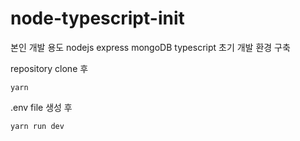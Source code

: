 # node-typescript-init
본인 개발 용도 nodejs express mongoDB typescript 초기 개발 환경 구축 

repository clone 후  
``` 
yarn
```
.env file 생성 후

```
yarn run dev
```
